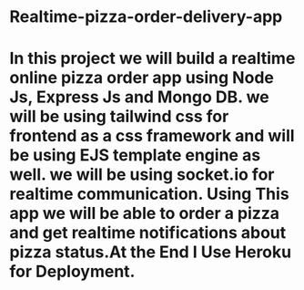# Realtime-pizza-order-delivery-app
# In this project we will build a realtime online pizza order app using Node Js, Express Js and Mongo DB. we will be using tailwind css for frontend as a css framework and will be using EJS template engine as well. we will be using socket.io for realtime communication. Using This app we will be able to order a pizza and get realtime notifications about pizza status.At the End I Use Heroku for Deployment.
